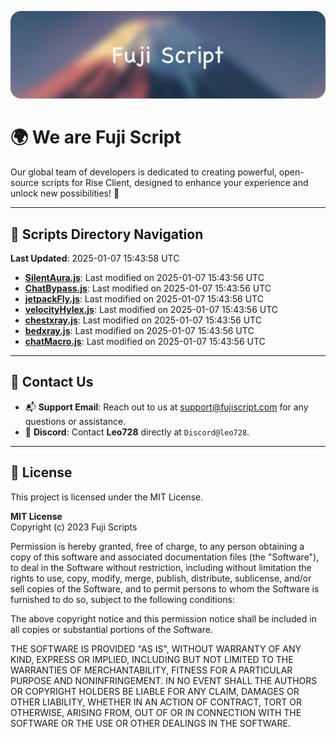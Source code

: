 ![Banner](.github/b.webp)

# 🌍 **We are Fuji Script**

Our global team of developers is dedicated to creating powerful, open-source scripts for Rise Client, designed to enhance your experience and unlock new possibilities! 🌟

---
<!-- SCRIPTS_NAVIGATION_START -->
## 📂 **Scripts Directory Navigation**

**Last Updated**: 2025-01-07 15:43:58 UTC

- **[SilentAura.js](scripts/SilentAura.js)**: Last modified on 2025-01-07 15:43:56 UTC
- **[ChatBypass.js](scripts/ChatBypass.js)**: Last modified on 2025-01-07 15:43:56 UTC
- **[jetpackFly.js](scripts/jetpackFly.js)**: Last modified on 2025-01-07 15:43:56 UTC
- **[velocityHylex.js](scripts/velocityHylex.js)**: Last modified on 2025-01-07 15:43:56 UTC
- **[chestxray.js](scripts/chestxray.js)**: Last modified on 2025-01-07 15:43:56 UTC
- **[bedxray.js](scripts/bedxray.js)**: Last modified on 2025-01-07 15:43:56 UTC
- **[chatMacro.js](scripts/chatMacro.js)**: Last modified on 2025-01-07 15:43:56 UTC

<!-- SCRIPTS_NAVIGATION_END -->

---

## 💬 **Contact Us**  
- 📬 **Support Email**: Reach out to us at [support@fujiscript.com](mailto:support@fujiscript.com) for any questions or assistance.  
- 💬 **Discord**: Contact **Leo728** directly at `Discord@leo728`.

---

## 📜 **License**

This project is licensed under the MIT License.  

**MIT License**  
Copyright (c) 2023 Fuji Scripts  

Permission is hereby granted, free of charge, to any person obtaining a copy of this software and associated documentation files (the "Software"), to deal in the Software without restriction, including without limitation the rights to use, copy, modify, merge, publish, distribute, sublicense, and/or sell copies of the Software, and to permit persons to whom the Software is furnished to do so, subject to the following conditions:  

The above copyright notice and this permission notice shall be included in all copies or substantial portions of the Software.  

THE SOFTWARE IS PROVIDED "AS IS", WITHOUT WARRANTY OF ANY KIND, EXPRESS OR IMPLIED, INCLUDING BUT NOT LIMITED TO THE WARRANTIES OF MERCHANTABILITY, FITNESS FOR A PARTICULAR PURPOSE AND NONINFRINGEMENT. IN NO EVENT SHALL THE AUTHORS OR COPYRIGHT HOLDERS BE LIABLE FOR ANY CLAIM, DAMAGES OR OTHER LIABILITY, WHETHER IN AN ACTION OF CONTRACT, TORT OR OTHERWISE, ARISING FROM, OUT OF OR IN CONNECTION WITH THE SOFTWARE OR THE USE OR OTHER DEALINGS IN THE SOFTWARE.  
